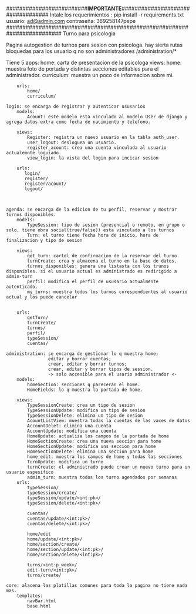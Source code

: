 #########################**IMPORTANTE**##################################
Intale los requerimientos : pip install -r requirements.txt
usuario: ad@admin.com       contraseña: 369258147pepe
#########################################################################
Turno para psicologia

Pagina autogestion de turnos para sesion con psicologa.
hay sierta rutas bloquedas para los usuario q no son administradores /administration/*



Tiene 5 apps:
    home: carta de presentacion de la psicologa
        views:
            home: muestra foto de portada y distintas secciones editables para el administrador.
            curriculum: muestra un poco de informacion sobre mi.
        
        urls:
            home/
            curriculum/

    login: se encarga de registrar y autenticar ususarios
        models: 
            Acount: este modelo esta vinculado al modelo User de django y agrega datos extra como fecha de nacimiento y telefono.

        views: 
            Register: registra un nuevo usuario en la tabla auth_user.
            user_logout: desloguea un usuario.
            register_acount: crea una cuenta vinculada al usuario actualemnte loguiado.
            view_login: la vista del login para incicar sesion
        
        urls:
           login/
           register/
           register/acount/
           logout/


    
    agenda: se encarga de la edicion de tu perfil, reservar y mostrar turnos disponibles.
        models:
            TypeSession: tipo de sesion (presencial o remoto, en grupo o solo, tiene obra social(true/false)) esta vinculado a los turnos
            Turn: el turno tiene fecha hora de inicio, hora de finalizacion y tipo de sesion

        views: 
            get_turn: cartel de confirmacion de la reservar del turno.
            turnCreate: crea y almacena el turno en la base de datos.
            turnos_disponibles: genera una listasta con los trunos disponibles. si el usuario actual es administrado es redirigido a admin-turn
            perfil: modifica el perfil de ususario actualmente autenticado.
            my_turns: muestra todos los turnos corespondientes al usuario actual y los puede cancelar

        
        urls:
            getTurn/
            turnCreate/
            turnos/
            perfil/
            typeSession/
            cuentas/

    administration: se encarga de gestionar lo q muestra home;
                    editar y borrar cuentas;
                    crear, editar y borrar turnos;
                    crear, editar y borrar tipos de session.
                    -> solo accesible para el usario administrador <-
        models:
            homeSection: secciones q pareceran el home.
            HomeFields: lo q muestra la portada de home.

        views:
            TypeSessionCreate: crea un tipo de sesion
            TypeSessionUpdate: modifica un tipo de sesion
            TypeSessionDelete: elimina un tipo de sesion
            AcountListView: muestra todas la cuentas de las vaces de datos
            AccountDelet: elimina una cuenta
            AccountUpdate: modifica una cuenta
            HomeUpdate: actualiza los campos de la portada de home
            HomeSectionCreate: crea una nueva seccion para home
            HomeSectionUpdate: modifica uns seccion para home
            HomeSectionDelete: elimina una seccion para home
            home_edit: muestra los campos de home y todas las secciones
            TurnUpdate: modifica un turno
            turnCreate: el administrado puede crear un nuevo turno para un usuario espesifico
            admin_turn: muestra todos los turno agendados por semanas
        urls:
            typeSession/
            typeSession/create/
            typeSession/update/<int:pk>/
            typeSession/delete/<int:pk>/

            cuentas/
            cuentas/update/<int:pk>/
            cuentas/delete/<int:pk>/

            home/edit
            home/update/<int:pk>/
            home/section/create/
            home/section/update/<int:pk>/
            home/section/delete/<int:pk>/

            turns/<int:p_week>/
            edit-turn/<int:pk>/
            turns/create/

    core: alacena las platillas comunes para toda la pagina no tiene nada mas.
        templates:
            navBar.html
            base.html
